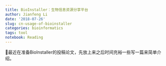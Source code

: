 ```yaml
---
title: BioInstaller：生物信息资源分享平台
author: Jianfeng Li
date: '2018-07-26'
slug: cn-usage-of-bioinstaller
categories: bioinformatics 
tags: tool
notebook: Reading
---
```


最近在准备BioInstaller的投稿论文，先放上来之后时间充裕一些写一篇来简单介绍。